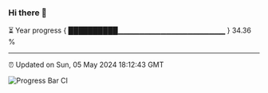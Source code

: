 ### Hi there 👋

⏳ Year progress { ██████████▁▁▁▁▁▁▁▁▁▁▁▁▁▁▁▁▁▁▁▁ } 34.36 %

---

⏰ Updated on Sun, 05 May 2024 18:12:43 GMT

![Progress Bar CI](https://github.com/liununu/liununu/workflows/Progress%20Bar%20CI/badge.svg)
